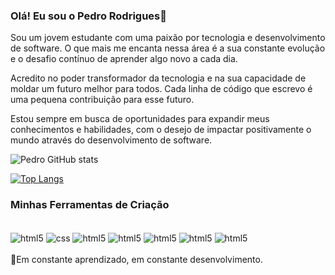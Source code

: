 ### Olá! Eu sou o Pedro Rodrigues👋
Sou um jovem estudante com uma paixão por tecnologia e desenvolvimento de software. O que mais me encanta nessa área é a sua constante evolução e o desafio contínuo de aprender algo novo a cada dia.

Acredito no poder transformador da tecnologia e na sua capacidade de moldar um futuro melhor para todos. Cada linha de código que escrevo é uma pequena contribuição para esse futuro.

Estou sempre em busca de oportunidades para expandir meus conhecimentos e habilidades, com o desejo de impactar positivamente o mundo através do desenvolvimento de software.




![Pedro GitHub stats](https://github-readme-stats.vercel.app/api?username=pyetrobsbs&show_icons=true&theme=onedark)



[![Top Langs](https://github-readme-stats.vercel.app/api/top-langs/?username=pyetrobsbs&layout=compact)](https://github.com/anuraghazra/github-readme-stats)
### Minhas Ferramentas de Criação

<div style ="display: inline_block"></br>
<img align = "center" alt = "html5" src = "https://img.shields.io/badge/HTML5-E34F26?style=for-the-badge&logo=html5&logoColor=white"/>
<img align = "center" alt = "css" src = "https://img.shields.io/badge/CSS-239120?&style=for-the-badge&logo=css3&logoColor=white"/>
<img align = "center" alt = "html5" src = "https://img.shields.io/badge/JavaScript-F7DF1E?style=for-the-badge&logo=javascript&logoColor=black"/>
<img align = "center" alt = "html5" src = "https://img.shields.io/badge/C-00599C?style=for-the-badge&logo=c&logoColor=white"/>
<img align = "center" alt = "html5" src = "https://img.shields.io/badge/C%23-239120?style=for-the-badge&logo=c-sharp&logoColor=white"/>
<img align = "center" alt = "html5" src = "https://img.shields.io/badge/PHP-777BB4?style=for-the-badge&logo=php&logoColor=white"/>
<img align = "center" alt = "html5" src = "https://img.shields.io/badge/python-3670A0?style=for-the-badge&logo=python&logoColor=ffdd54"/>
</div></br>
🚀Em constante aprendizado, em constante desenvolvimento.

